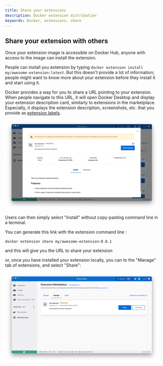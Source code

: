 ```yaml
---
title: Share your extensions
description: Docker extension distribution
keywords: Docker, extensions, share
---
```


## Share your extension with others

Once your extension image is accessible on Docker Hub, anyone with access to the image can install the extension.

People can install you extension by typing `docker extension install my/awesome-extension:latest`.
But this doesn't provide a lot of information; people might want to know more about your extension before they install it and start using it.

Docker provides a way for you to share a URL pointing to your extension. When people navigate to this URL, it will open Docker Desktop and display your extension description card, similarly to extensions in the marketplace. Especially, it displays the extension description, screenshots, etc. that you provide as [extension labels](labels.md).

![Navigate to extension link](images/open-share.png)

Users can then simply select "Install" without copy-pasting command line in a terminal.

You can generate this link with the extension command line :

```
docker extension share my/awesome-extension:0.0.1
```

and this will give you the URL to share your extension

or, once you have installed your extension locally, you can to the "Manage" tab of extensions, and select "Share":

![Share button](images/list-preview.png)
